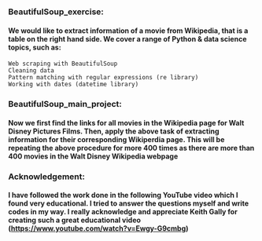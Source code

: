 ### BeautifulSoup_exercise:
#### We would like to extract information of a movie from Wikipedia, that is a table on the right hand side. We cover a range of Python & data science topics, such as:
    Web scraping with BeautifulSoup
    Cleaning data
    Pattern matching with regular expressions (re library)
    Working with dates (datetime library)

### BeautifulSoup_main_project:
#### Now we first find the links for all movies in the Wikipedia page for Walt Disney Pictures Films. Then, apply the above task of extracting information for their corresponding Wikiperdia page. This will be repeating the above procedure for more 400 times as there are more than 400 movies in the Walt Disney Wikipedia webpage

### Acknowledgement:
#### I have followed the work done in the following YouTube video which I found very educational. I tried to answer the questions myself and write codes in my way. I really acknowledge and appreciate Keith Gally for creating such a great educational video (https://www.youtube.com/watch?v=Ewgy-G9cmbg)
